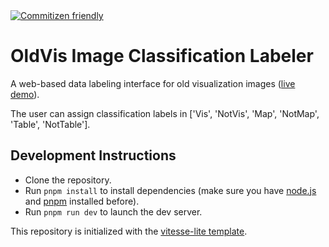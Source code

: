 <a href="http://commitizen.github.io/cz-cli/">
    <img alt="Commitizen friendly" src="https://img.shields.io/badge/commitizen-friendly-brightgreen.svg">
</a>

# OldVis Image Classification Labeler

A web-based data labeling interface for old visualization images ([live demo](https://oldvis.github.io/image-classification-labeler/)).

The user can assign classification labels in ['Vis', 'NotVis', 'Map', 'NotMap', 'Table', 'NotTable'].

## Development Instructions

- Clone the repository.
- Run `pnpm install` to install dependencies (make sure you have [node.js](https://nodejs.org/) and [pnpm](https://pnpm.io/) installed before).
- Run `pnpm run dev` to launch the dev server.

This repository is initialized with the [vitesse-lite template](https://github.com/antfu/vitesse-lite).
